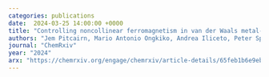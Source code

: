 ```yaml
---
categories: publications
date:  2024-03-25 14:00:00 +0000
title: "Controlling noncollinear ferromagnetism in van der Waals metal-organic magnets"
authors: "Jem Pitcairn, Mario Antonio Ongkiko, Andrea Iliceto, Peter Speakman, Stuart Calder, Malcolm Cochran, Joseph Paddison, Cheng Liu, Stephen Argent, Andrew Morris, Matthew Cliffe"
journal: "ChemRxiv"
year: "2024"
arx: "https://chemrxiv.org/engage/chemrxiv/article-details/65feb1b6e9ebbb4db9569a9d"
---
```

